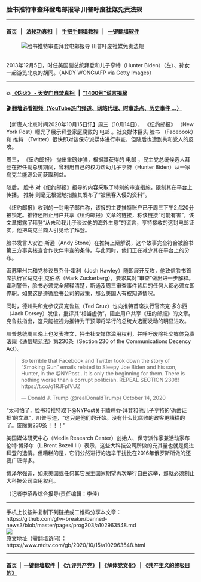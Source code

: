 ### 脸书推特审查拜登电邮报导 川普吁废社媒免责法规
------------------------

#### [首页](https://github.com/gfw-breaker/banned-news3/blob/master/README.md) &nbsp;&nbsp;|&nbsp;&nbsp; [法轮功真相](https://github.com/begood0513/basic/blob/master/README.md)  &nbsp;&nbsp;|&nbsp;&nbsp; [手把手翻墙教程](https://github.com/gfw-breaker/guides/wiki)  &nbsp;&nbsp;|&nbsp;&nbsp; [一键翻墙软件](https://github.com/gfw-breaker/nogfw/blob/master/README.md)  



<div><div class="featured_image">
 <figure>
  <img alt="脸书推特审查拜登电邮报导 川普吁废社媒免责法规" src="https://i.ntdtv.com/assets/uploads/2020/10/439-8-800x450.jpg"/>
 </figure><br/>
 <span class="caption">
  2013年12月5日，时任美国副总统拜登和儿子亨特（Hunter Biden）（左）、孙女一起游览北京的胡同。（ANDY WONG/AFP via Getty Images）
 </span>
</div>
</div><hr/>

#### 💥 [《伪火》 - 天安门自焚真相 ](http://158.247.195.190:10000/videos/blog/weihuo.html)&nbsp; |&nbsp; [“1400例”谎言揭秘  ](http://158.247.195.190:10000/videos/blog/jiexi1400.html)

#### [ 🎬  翻墙必看视频（YouTube热门频道、网站代理、时事热点、历史事件 ...）](https://github.com/gfw-breaker/links/blob/master/banned.md)

<div><div class="post_content" itemprop="articleBody">
 <p>
  【新唐人北京时间2020年10月15日讯】周三（10月14日），
  <ok href="https://www.ntdtv.com/gb/《纽约邮报》.htm">
   《纽约邮报》
  </ok>
  （New York Post）曝光了展示拜登家庭腐败的
  <ok href="https://www.ntdtv.com/gb/电邮.htm">
   电邮
  </ok>
  。社交媒体巨头
  <ok href="https://www.ntdtv.com/gb/脸书.htm">
   脸书
  </ok>
  （Facebook）和
  <ok href="https://www.ntdtv.com/gb/推特.htm">
   推特
  </ok>
  （Twitter）很快即对该保守派媒体进行审查，但随后也遭到共和党人的反攻。
 </p>
 <p>
  周三，
  <ok href="https://www.ntdtv.com/gb/《纽约邮报》.htm">
   《纽约邮报》
  </ok>
  抛出重磅炸弹，根据其获得的
  <ok href="https://www.ntdtv.com/gb/电邮.htm">
   电邮
  </ok>
  ，民主党总统候选人拜登在担任副总统期间，曾利用自己的权力帮助儿子亨特（Hunter Biden）从一家乌克兰能源公司获取利益。
 </p>
 <p>
  随后，
  <ok href="https://www.ntdtv.com/gb/脸书.htm">
   脸书
  </ok>
  对《纽约邮报》报导的内容采取了特别的审查措施，限制其在平台上传播。
  <ok href="https://www.ntdtv.com/gb/推特.htm">
   推特
  </ok>
  则毫无根据地指控其发布了“被黑客入侵的资料”。
 </p>
 <p>
  《纽约邮报》收到的一封电子邮件称，该报的主要推特账户已于周三下午2点20分被锁定。推特还阻止用户共享《纽约邮报》文章的链接，称该链接“可能有害”。该文章揭露了拜登“从未和我儿子谈过他的海外生意”的谎言，亨特接收的这封电邮证实，他把乌克兰商人引见给了拜登。
 </p>
 <p>
  脸书发言人安迪‧斯通（Andy Stone）在推特上辩解说，这个故事完全符合被脸书第三方事实核查合作伙伴审查的条件。与此同时，他们正在减少其在平台上的分布。
 </p>
 <p>
  密苏里州共和党参议员乔什·霍利（Josh Hawley）随即展开反攻，他致信脸书首席执行官马克‧扎克伯格（Mark Zuckerberg），要求其对“审查”做出进一步解释。霍利警告，脸书必须完全解释清楚，斯通及周三审查事件背后的任何人都必须立即停职。如果这是遵循脸书公司的政策，那么美国人有权知道情况。
 </p>
 <p>
  同时，德州共和党参议员克鲁兹（Ted Cruz）也向推特首席执行官杰克·多尔西（Jack Dorsey）发信，批评其“相当虚伪”，阻止用户共享《纽约邮报》的文章。克鲁兹指出，这只能被视为推特为干预即将举行的总统大选而发动的明显进攻。
 </p>
 <p>
  川普总统周三晚上也发表推文，抨击社交媒体滥用权利，并呼吁废除社交媒体免责法规《通信规范法》第230条（Section 230 of the Communications Decency Act）。
 </p>
 <blockquote class="twitter-tweet">
  <p dir="ltr" lang="en">
   So terrible that Facebook and Twitter took down the story of “Smoking Gun” emails related to Sleepy Joe Biden and his son, Hunter, in the
   <ok href="https://twitter.com/nypost?ref_src=twsrc%5Etfw">
    @NYPost
   </ok>
   . It is only the beginning for them. There is nothing worse than a corrupt politician. REPEAL SECTION 230!!!
   <ok href="https://t.co/g1RJFpIVUZ">
    https://t.co/g1RJFpIVUZ
   </ok>
  </p>
  <p>
   — Donald J. Trump (@realDonaldTrump)
   <ok href="https://twitter.com/realDonaldTrump/status/1316501350658707456?ref_src=twsrc%5Etfw">
    October 14, 2020
   </ok>
  </p>
 </blockquote>
 <p>
  <script async="" charset="utf-8" src="https://platform.twitter.com/widgets.js">
  </script>
 </p>
 <p>
  <p>
   “太可怕了，脸书和推特取下@NYPost关于瞌睡乔·拜登和他儿子亨特的‘确凿证据’的文章”，川普写道，“这只是他们的开始。没有什么比腐败的政客更糟糕的了。废除第230条！！！”
  </p>
  <p>
   美国媒体研究中心（Media Research Center）创始人、保守派作家兼活动家布伦特·博泽尔（L.Brent Bozell III）表示，这些大科技公司所做的充其量也就是促进拜登的选情。但糟糕的是，它们公然进行的选举干扰比在2016年俄罗斯所做的还要广泛得多。
  </p>
  <p>
   博泽尔强调，如果美国或任何其它民主国家期望再次举行自由选举，那就必须制止大科技公司滥用权利。
  </p>
  <p>
   （记者李昭希综合报导/责任编辑：李佳）
  </p>
  <div class="single_ad">
  </div>
 </p>
</div>
</div>
<hr/>
手机上长按并复制下列链接或二维码分享本文章：<br/>
https://github.com/gfw-breaker/banned-news3/blob/master/pages/prog203/a102963548.md <br/>
<a href='https://github.com/gfw-breaker/banned-news3/blob/master/pages/prog203/a102963548.md'><img src='https://github.com/gfw-breaker/banned-news3/blob/master/pages/prog203/a102963548.md.png'/></a> <br/>
原文地址（需翻墙访问）：https://www.ntdtv.com/gb/2020/10/15/a102963548.html


------------------------
#### [首页](https://github.com/gfw-breaker/banned-news3/blob/master/README.md) &nbsp;|&nbsp; [一键翻墙软件](https://github.com/gfw-breaker/nogfw/blob/master/README.md) &nbsp;| [《九评共产党》](https://github.com/gfw-breaker/9ping.md/blob/master/README.md#九评之一评共产党是什么) | [《解体党文化》](https://github.com/gfw-breaker/jtdwh.md/blob/master/README.md) | [《共产主义的终极目的》](https://github.com/gfw-breaker/gczydzjmd.md/blob/master/README.md)


<img src='http://gfw-breaker.win/banned-news3/pages/prog203/a102963548.md' width='0px' height='0px'/>